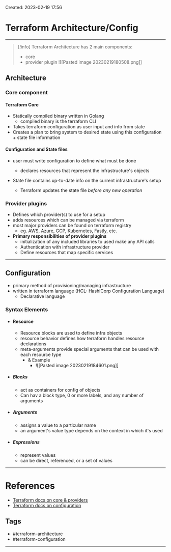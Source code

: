 Created: 2023-02-19 17:56
# Terraform Architecture/Config
---

> [!info] Terraform Architecture has 2 main components:
> - core
> - provider plugin
> 	 ![[Pasted image 20230219180508.png]]


## Architecture

### Core component

#### Terraform Core
- Statically compiled binary written in Golang
	- compiled binary is the terraform CLI
- Takes terraform configuration as user input and info from state
- Creates a plan to bring system to desired state using this configuration + state file information

#### Configuration and State files
- user must write configuration to define what must be done
	- declares resources that represent the infrastructure's objects
	
- State file contains up-to-date info on the current infrastructure's setup 
	- Terraform updates the state file *before any new operation* 

### Provider plugins
- Defines which provider(s) to use for a setup
- adds resources which can be managed via terraform
- most major providers can be found on terraform registry
	- eg. AWS, Azure, GCP, Kubernetes, Fastly, etc.
- **Primary responsibilities of provider plugins**
	- initialization of any included libraries to used make any API calls
	- Authentication with infrastructure provider
	- Define resources that map specific services


---

## Configuration
- primary method of provisioning/managing infrastructure
- written in terraform language (HCL: HashiCorp Configuration Language)
	- Declarative language
### Syntax Elements
- #### Resource
	- Resource blocks are used to define infra objects
	- resource behavior defines how terraform handles resource declarations
	- meta-arguments provide special arguments that can be used with each resource type
		- & Example 
			- ![[Pasted image 20230219184601.png]]
- ##### Blocks
	- act as containers for config of objects
	- Can hav a block type, 0 or more labels, and any number of arguments
- ##### Arguments
	- assigns a value to a particular name
	- an argument's value type depends on the context in which it's used
- ##### Expressions
	- represent values
	- can be direct, referenced, or a set of values

---
# References
- [Terraform docs on core & providers](https://developer.hashicorp.com/terraform/plugin/how-terraform-works)
- [Terraform docs on configuration](https://developer.hashicorp.com/terraform/language) 

## Tags
- #terraform-architecture
- #terraform-configuration

---